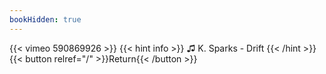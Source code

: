 ```yaml
---
bookHidden: true
---
```


{{< vimeo 590869926 >}}
{{< hint info >}}
♫ K. Sparks - Drift
{{< /hint >}}
{{< button relref="/" >}}Return{{< /button >}}
